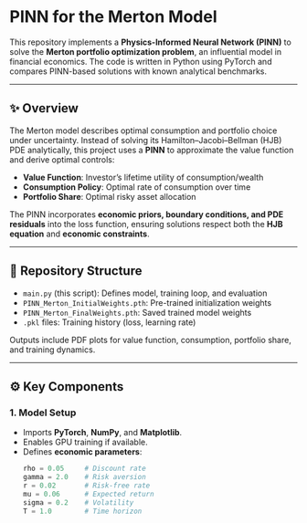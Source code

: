 # PINN for the Merton Model

This repository implements a **Physics-Informed Neural Network (PINN)** to solve the **Merton portfolio optimization problem**, an influential model in financial economics. The code is written in Python using PyTorch and compares PINN-based solutions with known analytical benchmarks.

---

## ✨ Overview

The Merton model describes optimal consumption and portfolio choice under uncertainty. Instead of solving its Hamilton–Jacobi–Bellman (HJB) PDE analytically, this project uses a **PINN** to approximate the value function and derive optimal controls:

- **Value Function**: Investor’s lifetime utility of consumption/wealth  
- **Consumption Policy**: Optimal rate of consumption over time  
- **Portfolio Share**: Optimal risky asset allocation  

The PINN incorporates **economic priors, boundary conditions, and PDE residuals** into the loss function, ensuring solutions respect both the **HJB equation** and **economic constraints**.

---

## 📂 Repository Structure

- `main.py` (this script): Defines model, training loop, and evaluation  
- `PINN_Merton_InitialWeights.pth`: Pre-trained initialization weights  
- `PINN_Merton_FinalWeights.pth`: Saved trained model weights  
- `.pkl` files: Training history (loss, learning rate)  

Outputs include PDF plots for value function, consumption, portfolio share, and training dynamics.

---

## ⚙️ Key Components

### 1. **Model Setup**
- Imports **PyTorch**, **NumPy**, and **Matplotlib**.  
- Enables GPU training if available.  
- Defines **economic parameters**:  
  ```python
  rho = 0.05     # Discount rate
  gamma = 2.0    # Risk aversion
  r = 0.02       # Risk-free rate
  mu = 0.06      # Expected return
  sigma = 0.2    # Volatility
  T = 1.0        # Time horizon
